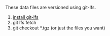 These data files are versioned using git-lfs.

1. [install git-lfs](https://git-lfs.github.com/)
2. git lfs fetch
3. git checkout *.tgz (or just the files you want)
